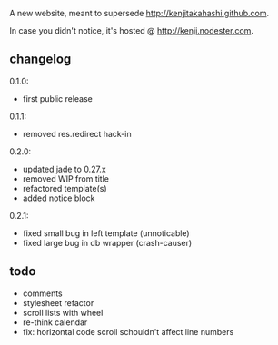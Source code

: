 A new website, meant to supersede <http://kenjitakahashi.github.com>.

In case you didn't notice, it's hosted @ <http://kenji.nodester.com>.

changelog
---------
0.1.0:
- first public release

0.1.1:
- removed res.redirect hack-in

0.2.0:
- updated jade to 0.27.x
- removed WIP from title
- refactored template(s)
- added notice block

0.2.1:
- fixed small bug in left template (unnoticable)
- fixed large bug in db wrapper (crash-causer)

todo
----
* comments
* stylesheet refactor
* scroll lists with wheel
* re-think calendar
* fix: horizontal code scroll schouldn't affect line numbers

